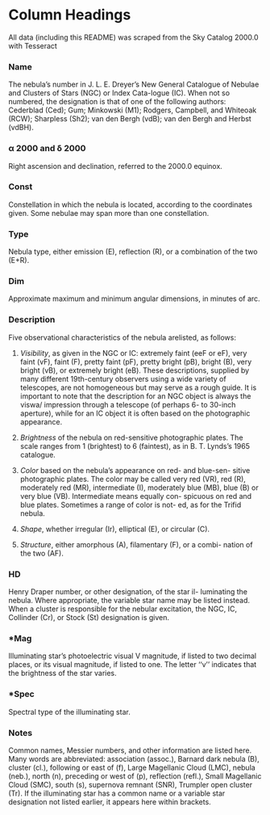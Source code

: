 # Column Headings

All data (including this README) was scraped from the Sky Catalog 2000.0 with Tesseract

### Name
The nebula’s number in J. L. E. Dreyer’s New General Catalogue of Nebulae and Clusters of Stars (NGC) or Index Cata-logue (IC). When not so numbered, the designation is that of one of the following authors: Cederblad (Ced); Gum; Minkowski (M1); Rodgers, Campbell, and Whiteoak (RCW); Sharpless (Sh2); van den Bergh (vdB); van den Bergh and Herbst (vdBH).

### α 2000 and δ 2000
Right ascension and declination, referred to the 2000.0 equinox.

### Const 
Constellation in which the nebula is located, according to the coordinates given. Some nebulae may span more than one constellation.

### Type
Nebula type, either emission (E), reflection (R), or a combination of the two (E+R).

### Dim
Approximate maximum and minimum angular dimensions, in minutes of arc.

### Description 
Five observational characteristics of the nebula arelisted, as follows:

1. *Visibility*, as given in the NGC or IC: extremely faint (eeF or
eF), very faint (vF), faint (F), pretty faint (pF), pretty bright (pB), bright (B), very bright (vB), or extremely bright (eB). These descriptions, supplied by many different 19th-century observers using a wide variety of telescopes, are not homogeneous but may serve as a rough guide. It is important to note that the description for an NGC object is always the viswa/ impression through a telescope (of perhaps 6- to 30-inch aperture), while for an IC object it is often based on the photographic appearance.

2. *Brightness* of the nebula on red-sensitive photographic plates. The scale ranges from 1 (brightest) to 6 (faintest), as in B. T. Lynds’s 1965 catalogue.

3. *Color* based on the nebula’s appearance on red- and blue-sen- sitive photographic plates. The color may be called very red (VR), red (R), moderately red (MR), intermediate (I), moderately blue (MB), blue (B) or very blue (VB). Intermediate means equally con- spicuous on red and blue plates. Sometimes a range of color is not- ed, as for the Trifid nebula.

4. *Shape*, whether irregular (Ir), elliptical (E), or circular (C).

5. *Structure*, either amorphous (A), filamentary (F), or a combi-
nation of the two (AF).

### HD 
Henry Draper number, or other designation, of the star il- luminating the nebula. Where appropriate, the variable star name may be listed instead. When a cluster is responsible for the nebular excitation, the NGC, IC, Collinder (Cr), or Stock (St) designation is given.

### *Mag 
Illuminating star’s photoelectric visual V magnitude, if listed to two decimal places, or its visual magnitude, if listed to one. The letter ‘‘v’’ indicates that the brightness of the star varies.

### *Spec 
Spectral type of the illuminating star.

### Notes
Common names, Messier numbers, and other information are listed here. Many words are abbreviated: association (assoc.), Barnard dark nebula (B), cluster (cl.), following or east of (f), Large Magellanic Cloud (LMC), nebula (neb.), north (n), preceding or west of (p), reflection (refl.), Small Magellanic Cloud (SMC), south (s), supernova remnant (SNR), Trumpler open cluster (Tr). If the illuminating star has a common name or a variable star designation not listed earlier, it appears here within brackets.

